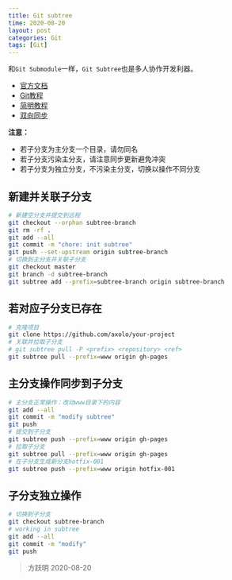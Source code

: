 ```yaml
---
title: Git subtree
time: 2020-08-20
layout: post
categories: Git
tags: [Git]
---
```


和`Git Submodule`一样，`Git Subtree`也是多人协作开发利器。

- [官方文档](https://git-scm.com/book/zh/v2)
- [Git教程](http://www.ruanyifeng.com/blog/2015/12/git-cheat-sheet.html)
- [简明教程](https://segmentfault.com/a/1190000012002151)
- [双向同步](https://segmentfault.com/a/1190000003969060)

**注意：**

- 若子分支为主分支一个目录，请勿同名
- 若子分支污染主分支，请注意同步更新避免冲突
- 若子分支为独立分支，不污染主分支，切换以操作不同分支

## 新建并关联子分支

```bash
# 新建空分支并提交到远程
git checkout --orphan subtree-branch
git rm -rf .
git add --all
git commit -m "chore: init subtree"
git push --set-upstream origin subtree-branch
# 切换到主分支并关联子分支
git checkout master
git branch -d subtree-branch
git subtree add --prefix=subtree-branch origin subtree-branch
```

## 若对应子分支已存在

```bash
# 克隆项目
git clone https://github.com/axolo/your-project
# 关联并拉取子分支
# git subtree pull -P <prefix> <repository> <ref>
git subtree pull --prefix=www origin gh-pages
```

## 主分支操作同步到子分支

```bash
# 主分支正常操作：改动www目录下的内容
git add --all
git commit -m "modify subtree"
git push
# 提交到子分支
git subtree push --prefix=www origin gh-pages
# 拉取子分支
git subtree pull --prefix=www origin gh-pages
# 在子分支生成新分支hotfix-001
git subtree push --prefix=www origin hotfix-001
```

## 子分支独立操作

```bash
# 切换到子分支
git checkout subtree-branch
# working in subtree
git add --all
git commit -m "modify"
git push
```
> 方跃明
> 2020-08-20
